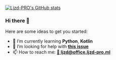 [![Ljzd-PRO's GitHub stats](https://github-readme-stats.vercel.app/api?username=Ljzd-PRO&show_icons=true&theme=radical)](https://github.com/Ljzd-PRO/)

### Hi there 👋

Here are some ideas to get you started:

- 🌱 I’m currently learning **Python**, **Kotlin**
- 🤔 I’m looking for help with [**this issue**](https://github.com/Ljzd-PRO/Mys_Goods_Tool/issues/12)
- 📫 How to reach me: [**📧 ljzd@office.ljzd-pro.ml**](mailto:ljzd@office.ljzd-pro.ml)

<!-- Original
**Ljzd-PRO/Ljzd-PRO** is a ✨ _special_ ✨ repository because its `README.md` (this file) appears on your GitHub profile.

Here are some ideas to get you started:

- 🔭 I’m currently working on ...
- 🌱 I’m currently learning ...
- 👯 I’m looking to collaborate on ...
- 🤔 I’m looking for help with ...
- 💬 Ask me about ...
- 📫 How to reach me: ...
- 😄 Pronouns: ...
- ⚡ Fun fact: ...
-->
